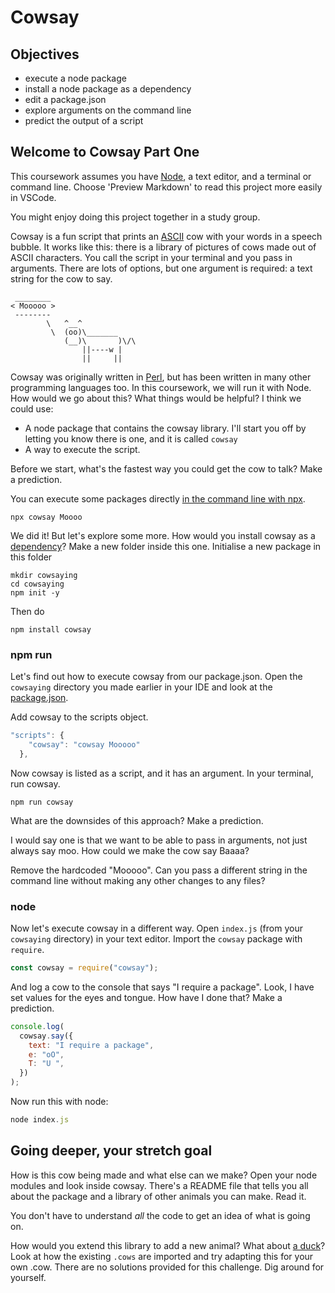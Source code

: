 # Cowsay

## Objectives

- execute a node package
- install a node package as a dependency
- edit a package.json
- explore arguments on the command line
- predict the output of a script

## Welcome to Cowsay Part One

This coursework assumes you have [Node](https://nodejs.org/en/download/), a text editor, and a terminal or command line. Choose 'Preview Markdown' to read this project more easily in VSCode.

You might enjoy doing this project together in a study group.

Cowsay is a fun script that prints an [ASCII](https://simple.wikipedia.org/wiki/ASCII) cow with your words in a speech bubble. It works like this: there is a library of pictures of cows made out of ASCII characters. You call the script in your terminal and you pass in arguments. There are lots of options, but one argument is required: a text string for the cow to say.

```
 ________
< Mooooo >
 --------
        \   ^__^
         \  (oo)\_______
            (__)\       )\/\
                ||----w |
                ||     ||

```

Cowsay was originally written in [Perl](https://simple.wikipedia.org/wiki/Perl), but has been written in many other programming languages too. In this coursework, we will run it with Node. How would we go about this? What things would be helpful? I think we could use:

- A node package that contains the cowsay library. I'll start you off by letting you know there is one, and it is called `cowsay`
- A way to execute the script.

Before we start, what's the fastest way you could get the cow to talk? Make a prediction.

You can execute some packages directly [in the command line with npx](https://nodejs.dev/learn/the-npx-nodejs-package-runner).

```
npx cowsay Moooo
```

We did it! But let's explore some more. How would you install cowsay as a [dependency](https://nodejs.dev/learn/npm-dependencies-and-devdependencies)? Make a new folder inside this one. Initialise a new package in this folder

```
mkdir cowsaying
cd cowsaying
npm init -y
```

Then do

```
npm install cowsay
```

### npm run

Let's find out how to execute cowsay from our package.json. Open the `cowsaying` directory you made earlier in your IDE and look at the [package.json](https://nodejs.dev/learn/the-package-json-guide).

Add cowsay to the scripts object.

```js
"scripts": {
    "cowsay": "cowsay Mooooo"
  },
```

Now cowsay is listed as a script, and it has an argument. In your terminal, run cowsay.

```
npm run cowsay
```

What are the downsides of this approach? Make a prediction.

I would say one is that we want to be able to pass in arguments, not just always say moo. How could we make the cow say Baaaa?

Remove the hardcoded "Mooooo". Can you pass a different string in the command line without making any other changes to any files?

### node

Now let's execute cowsay in a different way. Open `index.js` (from your `cowsaying` directory) in your text editor. Import the `cowsay` package with `require`.

```js
const cowsay = require("cowsay");
```

And log a cow to the console that says "I require a package". Look, I have set values for the eyes and tongue. How have I done that? Make a prediction.

```js
console.log(
  cowsay.say({
    text: "I require a package",
    e: "oO",
    T: "U ",
  })
);
```

Now run this with node:

```js
node index.js
```

## Going deeper, your stretch goal

How is this cow being made and what else can we make? Open your node modules and look inside cowsay. There's a README file that tells you all about the package and a library of other animals you can make. Read it.

You don't have to understand _all_ the code to get an idea of what is going on.

How would you extend this library to add a new animal? What about [a duck](https://www.asciiart.eu/animals/birds-water)? Look at how the existing `.cows` are imported and try adapting this for your own .cow. There are no solutions provided for this challenge. Dig around for yourself.
